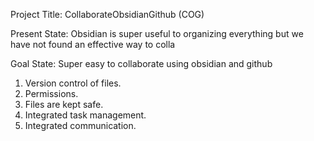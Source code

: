 Project Title: CollaborateObsidianGithub (COG)

Present State: Obsidian is super useful to organizing everything but we have not found an effective way to colla

Goal State: Super easy to collaborate using obsidian and github

1. Version control of files.
2. Permissions.
3. Files are kept safe. 
4. Integrated task management.
5. Integrated communication. 

